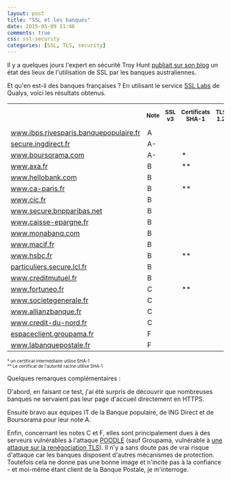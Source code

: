 ```yaml
---
layout: post
title: "SSL et les banques"
date: 2015-05-09 11:46
comments: true
css: ssl-security
categories: [SSL, TLS, security]
---
```


Il y a quelques jours l'expert en sécurité Troy Hunt [publiait sur son blog](http://www.troyhunt.com/2015/05/do-you-really-want-bank-grade-security.html) un état des lieux de l'utilisation de SSL par les banques australiennes.

Et qu'en est-il des banques françaises ? En utilisant le service [SSL Labs](https://www.ssllabs.com/) de Qualys, voici les résultats obtenus.

<!-- more -->

<table style="border:none;">
    <tr style="font-size: small; border:none;">
        <th class="rotate"/>
        <th class="rotate"><div><span>Note</span></div></th>
        <th class="rotate"><div><span>SSL v3</span></div></th>
        <th class="rotate"><div><span>Certificats SHA-1</span></div></th>
        <th class="rotate"><div><span>TLS 1.2</span></div></th>
        <th class="rotate"><div><span>RC4</span></div></th>
        <th class="rotate"><div><span>Perfect Forward Secrecy</span></div></th>
        <th class="rotate"><div><span>Vulnérabilité POODLE</span></div></th>
        <th class="rotate"><div><span>Vulnérabilité Heartbleed</span></div></th>
        <th class="rotate"><div><span>Certificat EV</span></div></th>
        <th class="rotate"><div><span>Certificate Transparency</span></div></th>
    </tr>
    <tr>
        <td class="name A"><a href="https://www.ssllabs.com/ssltest/analyze.html?d=www.ibps.rivesparis.banquepopulaire.fr&hideResults=on">www.ibps.rivesparis.banquepopulaire.fr</a></td>
        <td class="grade A">A</td>
        <td data-feature="SSL 3" class="pass"></td>
        <td data-feature="SHA-1" class="fail"></td>
        <td data-feature="TLS 1.2" class="pass"></td>
        <td data-feature="RC4" class="pass"></td>
        <td data-feature="PFS" class="pass"></td>
        <td data-feature="POODLE" class="pass"></td>
        <td data-feature="Heartbleed"class="pass"></td>
        <td data-feature="EV" class="info no"></td>
        <td data-feature="Transparency" class="info no"></td>
    </tr>
    <tr>
        <td class="name A"><a href="https://www.ssllabs.com/ssltest/analyze.html?d=secure.ingdirect.fr&hideResults=on">secure.ingdirect.fr</a></td>
        <td class="grade A">A-</td>
        <td data-feature="SSL 3" class="pass"></td>
        <td data-feature="SHA-1" class="fail"></td>
        <td data-feature="TLS 1.2" class="pass"></td>
        <td data-feature="RC4" class="pass"></td>
        <td data-feature="PFS" class="fail"></td>
        <td data-feature="POODLE" class="pass"></td>
        <td data-feature="Heartbleed"class="pass"></td>
        <td data-feature="EV" class="info yes"></td>
        <td data-feature="Transparency" class="info no"></td>
    </tr>
    <tr>
        <td class="name A"><a href="https://www.ssllabs.com/ssltest/analyze.html?d=boursorama.com&s=83.231.216.140&hideResults=on">www.boursorama.com</a></td>
        <td class="grade A">A-</td>
        <td data-feature="SSL 3" class="pass"></td>
        <td data-feature="SHA-1" class="pass">*</td>
        <td data-feature="TLS 1.2" class="pass"></td>
        <td data-feature="RC4" class="pass"></td>
        <td data-feature="PFS" class="fail"></td>
        <td data-feature="POODLE" class="pass"></td>
        <td data-feature="Heartbleed"class="pass"></td>
        <td data-feature="EV" class="info yes"></td>
        <td data-feature="Transparency" class="info no"></td>
    </tr>
    <tr>
        <td class="name B"><a href="https://www.ssllabs.com/ssltest/analyze.html?d=www.axa.fr&s=174.35.7.31&hideResults=on">www.axa.fr</a></td>
        <td class="grade B">B</td>
        <td data-feature="SSL 3" class="pass"></td>
        <td data-feature="SHA-1" class="pass">**</td>
        <td data-feature="TLS 1.2" class="pass"></td>
        <td data-feature="RC4" class="fail"></td>
        <td data-feature="PFS" class="fail"></td>
        <td data-feature="POODLE" class="pass"></td>
        <td data-feature="Heartbleed"class="pass"></td>
        <td data-feature="EV" class="info no"></td>
        <td data-feature="Transparency" class="info no"></td>
    </tr>
    <tr>
        <td class="name B"><a href="https://www.ssllabs.com/ssltest/analyze.html?d=www.hellobank.fr&hideResults=on">www.hellobank.com</a></td>
        <td class="grade B">B</td>
        <td data-feature="SSL 3" class="pass"></td>
        <td data-feature="SHA-1" class="pass"></td>
        <td data-feature="TLS 1.2" class="pass"></td>
        <td data-feature="RC4" class="fail"></td>
        <td data-feature="PFS" class="fail"></td>
        <td data-feature="POODLE" class="pass"></td>
        <td data-feature="Heartbleed"class="pass"></td>
        <td data-feature="EV" class="info no"></td>
        <td data-feature="Transparency" class="info no"></td>
    </tr>
    <tr>
        <td class="name B"><a href="https://www.ssllabs.com/ssltest/analyze.html?d=www.ca-paris.fr&hideResults=on">www.ca-paris.fr</a></td>
        <td class="grade B">B</td>
        <td data-feature="SSL 3" class="pass"></td>
        <td data-feature="SHA-1" class="pass">**</td>
        <td data-feature="TLS 1.2" class="fail"></td>
        <td data-feature="RC4" class="fail"></td>
        <td data-feature="PFS" class="fail"></td>
        <td data-feature="POODLE" class="pass"></td>
        <td data-feature="Heartbleed"class="pass"></td>
        <td data-feature="EV" class="info yes"></td>
        <td data-feature="Transparency" class="info yes"></td>
    </tr>
    <tr>
        <td class="name B"><a href="https://www.ssllabs.com/ssltest/analyze.html?d=www.cic.fr&s=145.226.109.155&hideResults=on">www.cic.fr</a></td>
        <td class="grade B">B</td>
        <td data-feature="SSL 3" class="pass"></td>
        <td data-feature="SHA-1" class="pass"></td>
        <td data-feature="TLS 1.2" class="fail"></td>
        <td data-feature="RC4" class="fail"></td>
        <td data-feature="PFS" class="fail"></td>
        <td data-feature="POODLE" class="pass"></td>
        <td data-feature="Heartbleed"class="pass"></td>
        <td data-feature="EV" class="info yes"></td>
        <td data-feature="Transparency" class="info yes"></td>
    </tr>
    <tr>
        <td class="name B"><a href="https://www.ssllabs.com/ssltest/analyze.html?d=www.secure.bnpparibas.net&s=159.50.16.33&hideResults=on">www.secure.bnpparibas.net</a></td>
        <td class="grade B">B</td>
        <td data-feature="SSL 3" class="pass"></td>
        <td data-feature="SHA-1" class="fail"></td>
        <td data-feature="TLS 1.2" class="pass"></td>
        <td data-feature="RC4" class="fail"></td>
        <td data-feature="PFS" class="fail"></td>
        <td data-feature="POODLE" class="pass"></td>
        <td data-feature="Heartbleed"class="pass"></td>
        <td data-feature="EV" class="info no"></td>
        <td data-feature="Transparency" class="info no"></td>
    </tr>
    <tr>
        <td class="name B"><a href="https://www.ssllabs.com/ssltest/analyze.html?d=www.caisse-epargne.fr&s=91.135.188.224&hideResults=on">www.caisse-epargne.fr</a></td>
        <td class="grade B">B</td>
        <td data-feature="SSL 3" class="pass"></td>
        <td data-feature="SHA-1" class="fail"></td>
        <td data-feature="TLS 1.2" class="pass"></td>
        <td data-feature="RC4" class="fail"></td>
        <td data-feature="PFS" class="fail"></td>
        <td data-feature="POODLE" class="pass"></td>
        <td data-feature="Heartbleed"class="pass"></td>
        <td data-feature="EV" class="info no"></td>
        <td data-feature="Transparency" class="info no"></td>
    </tr>
    <tr>
        <td class="name B"><a href="https://www.ssllabs.com/ssltest/analyze.html?d=www.monabanq.com&s=145.226.99.116&hideResults=on">www.monabanq.com</a></td>
        <td class="grade B">B</td>
        <td data-feature="SSL 3" class="pass"></td>
        <td data-feature="SHA-1" class="fail"></td>
        <td data-feature="TLS 1.2" class="fail"></td>
        <td data-feature="RC4" class="fail"></td>
        <td data-feature="PFS" class="fail"></td>
        <td data-feature="POODLE" class="pass"></td>
        <td data-feature="Heartbleed"class="pass"></td>
        <td data-feature="EV" class="info no"></td>
        <td data-feature="Transparency" class="info no"></td>
    </tr>
    <tr>
        <td class="name B"><a href="https://www.ssllabs.com/ssltest/analyze.html?d=www.macif.fr&hideResults=on">www.macif.fr</a></td>
        <td class="grade B">B</td>
        <td data-feature="SSL 3" class="fail"></td>
        <td data-feature="SHA-1" class="pass"></td>
        <td data-feature="TLS 1.2" class="fail"></td>
        <td data-feature="RC4" class="fail"></td>
        <td data-feature="PFS" class="fail"></td>
        <td data-feature="POODLE" class="pass"></td>
        <td data-feature="Heartbleed"class="pass"></td>
        <td data-feature="EV" class="info yes"></td>
        <td data-feature="Transparency" class="info yes"></td>
    </tr>
    <tr>
        <td class="name B"><a href="https://www.ssllabs.com/ssltest/analyze.html?d=www.hsbc.fr&s=91.214.6.232">www.hsbc.fr</a></td>
        <td class="grade B">B</td>
        <td data-feature="SSL 3" class="fail"></td>
        <td data-feature="SHA-1" class="pass">**</td>
        <td data-feature="TLS 1.2" class="fail"></td>
        <td data-feature="RC4" class="fail"></td>
        <td data-feature="PFS" class="fail"></td>
        <td data-feature="POODLE" class="pass"></td>
        <td data-feature="Heartbleed"class="pass"></td>
        <td data-feature="EV" class="info yes"></td>
        <td data-feature="Transparency" class="info yes"></td>
    </tr>
    <tr>
        <td class="name B"><a href="https://www.ssllabs.com/ssltest/analyze.html?d=particuliers.secure.lcl.fr&hideResults=on">particuliers.secure.lcl.fr</a></td>
        <td class="grade B">B</td>
        <td data-feature="SSL 3" class="pass"></td>
        <td data-feature="SHA-1" class="fail"></td>
        <td data-feature="TLS 1.2" class="fail"></td>
        <td data-feature="RC4" class="fail"></td>
        <td data-feature="PFS" class="fail"></td>
        <td data-feature="POODLE" class="pass"></td>
        <td data-feature="Heartbleed"class="pass"></td>
        <td data-feature="EV" class="info yes"></td>
        <td data-feature="Transparency" class="info no"></td>
    </tr>
    <tr>
        <td class="name B"><a href="https://www.ssllabs.com/ssltest/analyze.html?d=creditmutuel.fr&s=145.226.45.139&hideResults=on">www.creditmutuel.fr</a></td>
        <td class="grade B">B</td>
        <td data-feature="SSL 3" class="pass"></td>
        <td data-feature="SHA-1" class="fail"></td>
        <td data-feature="TLS 1.2" class="fail"></td>
        <td data-feature="RC4" class="fail"></td>
        <td data-feature="PFS" class="fail"></td>
        <td data-feature="POODLE" class="pass"></td>
        <td data-feature="Heartbleed"class="pass"></td>
        <td data-feature="EV" class="info no"></td>
        <td data-feature="Transparency" class="info no"></td>
    </tr>
    <tr>
        <td class="name C"><a href="https://www.ssllabs.com/ssltest/analyze.html?d=www.fortuneo.fr&s=194.51.217.72&hideResults=on">www.fortuneo.fr</a></td>
        <td class="grade C">C</td>
        <td data-feature="SSL 3" class="fail"></td>
        <td data-feature="SHA-1" class="pass">**</td>
        <td data-feature="TLS 1.2" class="fail"></td>
        <td data-feature="RC4" class="fail"></td>
        <td data-feature="PFS" class="fail"></td>
        <td data-feature="POODLE" class="fail"></td>
        <td data-feature="Heartbleed"class="pass"></td>
        <td data-feature="EV" class="info no"></td>
        <td data-feature="Transparency" class="info no"></td>
    </tr>
    <tr>
        <td class="name C"><a href="https://www.ssllabs.com/ssltest/analyze.html?d=www.societegenerale.fr&hideResults=on">www.societegenerale.fr</a></td>
        <td class="grade C">C</td>
        <td data-feature="SSL 3" class="fail"></td>
        <td data-feature="SHA-1" class="fail"></td>
        <td data-feature="TLS 1.2" class="pass"></td>
        <td data-feature="RC4" class="fail"></td>
        <td data-feature="PFS" class="fail"></td>
        <td data-feature="POODLE" class="fail"></td>
        <td data-feature="Heartbleed"class="pass"></td>
        <td data-feature="EV" class="info no"></td>
        <td data-feature="Transparency" class="info no"></td>
    </tr>
    <tr>
        <td class="name C"><a href="https://www.ssllabs.com/ssltest/analyze.html?d=www.allianzbanque.fr&hideResults=on">www.allianzbanque.fr</a></td>
        <td class="grade C">C</td>
        <td data-feature="SSL 3" class="fail"></td>
        <td data-feature="SHA-1" class="fail"></td>
        <td data-feature="TLS 1.2" class="fail"></td>
        <td data-feature="RC4" class="fail"></td>
        <td data-feature="PFS" class="fail"></td>
        <td data-feature="POODLE" class="fail"></td>
        <td data-feature="Heartbleed"class="pass"></td>
        <td data-feature="EV" class="info yes"></td>
        <td data-feature="Transparency" class="info no"></td>
    </tr>
    <tr>
        <td class="name C"><a href="https://www.ssllabs.com/ssltest/analyze.html?d=www.credit-du-nord.fr&hideResults=on">www.credit-du-nord.fr</a></td>
        <td class="grade C">C</td>
        <td data-feature="SSL 3" class="fail"></td>
        <td data-feature="SHA-1" class="fail"></td>
        <td data-feature="TLS 1.2" class="fail"></td>
        <td data-feature="RC4" class="fail"></td>
        <td data-feature="PFS" class="fail"></td>
        <td data-feature="POODLE" class="fail"></td>
        <td data-feature="Heartbleed"class="pass"></td>
        <td data-feature="EV" class="info no"></td>
        <td data-feature="Transparency" class="info no"></td>
    </tr>
    <tr>
        <td class="name F"><a href="https://www.ssllabs.com/ssltest/analyze.html?d=espaceclient.groupama.fr&hideResults=on">espaceclient.groupama.fr</a></td>
        <td class="grade F">F</td>
        <td data-feature="SSL 3" class="fail"></td>
        <td data-feature="SHA-1" class="fail"></td>
        <td data-feature="TLS 1.2" class="fail"></td>
        <td data-feature="RC4" class="fail"></td>
        <td data-feature="PFS" class="fail"></td>
        <td data-feature="POODLE" class="pass"></td>
        <td data-feature="Heartbleed"class="pass"></td>
        <td data-feature="EV" class="info no"></td>
        <td data-feature="Transparency" class="info no"></td>
    </tr>
    <tr>
        <td class="name F"><a href="https://www.ssllabs.com/ssltest/analyze.html?d=www.labanquepostale.fr&hideResults=on">www.labanquepostale.fr</a></td>
        <td class="grade F">F</td>
        <td data-feature="SSL 3" class="fail"></td>
        <td data-feature="SHA-1" class="fail"></td>
        <td data-feature="TLS 1.2" class="pass"></td>
        <td data-feature="RC4" class="fail"></td>
        <td data-feature="PFS" class="fail"></td>
        <td data-feature="POODLE" class="fail"></td>
        <td data-feature="Heartbleed"class="pass"></td>
        <td data-feature="EV" class="info yes"></td>
        <td data-feature="Transparency" class="info no"></td>
    </tr>
</table>

<div style="font-size: x-small;">
* un certificat intermédiaire utilise SHA-1
<br/>
** Le certificat de l'autorité racine utilise SHA-1
</div>

Quelques remarques complémentaires :

D'abord, en faisant ce test, j'ai été surpris de découvrir que nombreuses banques ne servaient pas leur page d'accueil directement en HTTPS.

Ensuite bravo aux équipes IT de la Banque populaire, de ING Direct et de Boursorama pour leur note A.

Enfin, concernant les notes C et F, elles sont principalement dues à des serveurs vulnérables à l'attaque [POODLE](https://fr.wikipedia.org/wiki/POODLE) (sauf Groupama, vulnérable à [une attaque sur la renégociation TLS](https://community.qualys.com/blogs/securitylabs/2009/11/05/ssl-and-tls-authentication-gap-vulnerability-discovered?_ga=1.245541639.2029124093.1429356581)). Il n'y a sans doute pas de vrai risque d'attaque car les banques disposent d'autres mécanismes de protection. Toutefois cela ne donne pas une bonne image et n'incite pas à la confiance - et moi-même étant client de la Banque Postale, je m'interroge.